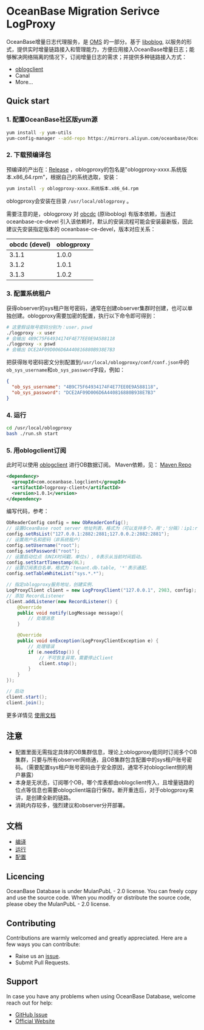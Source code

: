 # OceanBase Migration Serivce LogProxy

OceanBase增量日志代理服务，是 [OMS](https://www.oceanbase.com/product/oms) 的一部分。基于 [liboblog](https://github.com/oceanbase/oceanbase), 以服务的形式，提供实时增量链路接入和管理能力，方便应用接入OceanBase增量日志；能够解决网络隔离的情况下，订阅增量日志的需求；并提供多种链路接入方式：
 - [oblogclient](https://github.com/oceanbase/oblogclient)
 - Canal
 - More...

## Quick start

### 1. 配置OceanBase社区版yum源
```bash
yum install -y yum-utils
yum-config-manager --add-repo https://mirrors.aliyun.com/oceanbase/OceanBase.repo
```

### 2. 下载预编译包

预编译的产出在：[Release](http://mirrors.aliyun.com/oceanbase/community/stable/el/7/x86_64/) ，oblogproxy的包名是"oblogproxy-xxxx.系统版本.x86_64.rpm"，根据自己的系统选取，安装：
```bash
yum install -y oblogproxy-xxxx.系统版本.x86_64.rpm
```

oblogproxy会安装在目录 `/usr/local/oblogproxy` 。

需要注意的是，oblogproxy 对 [obcdc](https://github.com/oceanbase/oceanbase/tree/master/tools/obcdc) (原liboblog) 有版本依赖，当通过 oceanbase-ce-devel 引入该依赖时，默认的安装流程可能会安装最新版，因此建议先安装指定版本的 oceanbase-ce-devel，版本对应关系：

| obcdc (devel) | oblogproxy |
|---------------|------------|
| 3.1.1         | 1.0.0      |
| 3.1.2         | 1.0.1      |
| 3.1.3         | 1.0.2      |

### 3. 配置系统租户
获得observer的sys租户账号密码，通常在创建observer集群时创建，也可以单独创建。oblogproxy需要加密的配置，执行以下命令即可得到：
```bash
# 这里假设账号密码分别为：user，pswd
./logproxy -x user
# 会输出 4B9C75F64934174F4E77EE0E9A588118
./logproxy -x pswd
# 会输出 DCE2AF09D006D6A440816880B938E7B3
```
把获得账号密码密文分别配置到`/usr/local/oblogproxy/conf/conf.json`中的`ob_sys_username`和`ob_sys_password`字段，例如：
```json
{
  "ob_sys_username": "4B9C75F64934174F4E77EE0E9A588118",
  "ob_sys_password": "DCE2AF09D006D6A440816880B938E7B3"
}
```

### 4. 运行
```bash
cd /usr/local/oblogproxy
bash ./run.sh start
```

### 5. 用oblogclient订阅
此时可以使用 [oblogclient](https://github.com/oceanbase/oblogclient) 进行OB数据订阅。 Maven依赖，见： [Maven Repo](https://search.maven.org/search?q=g:com.oceanbase.logclient)
```xml
<dependency>
  <groupId>com.oceanbase.logclient</groupId>
  <artifactId>logproxy-client</artifactId>
  <version>1.0.1</version>
</dependency>
```
编写代码，参考：
```Java
ObReaderConfig config = new ObReaderConfig();
// 设置OceanBase root server 地址列表，格式为（可以支持多个，用';'分隔）：ip1:rpc_port1:sql_port1;ip2:rpc_port2:sql_port2
config.setRsList("127.0.0.1:2882:2881;127.0.0.2:2882:2881");
// 设置用户名和密码（非系统租户）
config.setUsername("root");
config.setPassword("root");
// 设置启动位点（UNIX时间戳，单位s）, 0表示从当前时间启动。
config.setStartTimestamp(0L);
// 设置订阅表白名单，格式为：tenant.db.table, '*'表示通配.
config.setTableWhiteList("sys.*.*");

// 指定oblogproxy服务地址，创建实例.
LogProxyClient client = new LogProxyClient("127.0.0.1", 2983, config);
// 添加 RecordListener
client.addListener(new RecordListener() {
    @Override
    public void notify(LogMessage message){
        // 处理消息
    }

    @Override
    public void onException(LogProxyClientException e) {
        // 处理错误
        if (e.needStop()) {
            // 不可恢复异常，需要停止Client
            client.stop();
        }
    }
});

// 启动
client.start();
client.join();
```

更多详情见 [使用文档](https://github.com/oceanbase/oblogclient)

## 注意
- 配置里面无需指定具体的OB集群信息，理论上oblogproxy能同时订阅多个OB集群，只要与所有observer网络通，且OB集群包含配置中的sys租户账号密码。（需要配置sys租户账号密码由于安全原因，通常不对oblogclient侧的用户暴露）
- 本身是无状态，订阅哪个OB，哪个库表都由oblogclient传入，且增量链路的位点等信息也需要oblogclient端自行保存。断开重连后，对于oblogproxy来讲，是创建全新的链路。
- 消耗内存较多，强烈建议和observer分开部署。

## 文档
- [编译](./docs/manual.md#编译)
- [运行](./docs/manual.md#运行)
- [配置](./docs/manual.md#配置)

## Licencing
OceanBase Database is under MulanPubL - 2.0 license. You can freely copy and use the source code. When you modify or distribute the source code, please obey the MulanPubL - 2.0 license.

## Contributing
Contributions are warmly welcomed and greatly appreciated. Here are a few ways you can contribute:
- Raise us an [issue](https://github.com/oceanbase/oblogproxy/issues).
- Submit Pull Requests. 

## Support
In case you have any problems when using OceanBase Database, welcome reach out for help:
- [GitHub Issue](https://github.com/oceanbase/oblogproxy/issues)
- [Official Website](https://open.oceanbase.com/)
